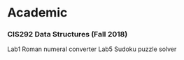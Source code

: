 # Academic

### CIS292 Data Structures (Fall 2018)
Lab1 Roman numeral converter
Lab5 Sudoku puzzle solver
